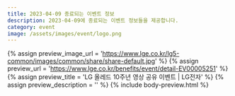 ```yaml
---
title: 2023-04-09 종료되는 이벤트 정보
description: 2023-04-09에 종료되는 이벤트 정보들을 제공합니다.
category: event
image: /assets/images/event/logo.png
---
```

{% assign preview_image_url = 'https://www.lge.co.kr/lg5-common/images/common/share/share-default.jpg' %}
{% assign preview_url = 'https://www.lge.co.kr/benefits/event/detail-EV00005251' %}
{% assign preview_title = 'LG 올레드 10주년 영상 공유 이벤트 | LG전자' %}
{% assign preview_description = '' %}
{% include body-preview.html %}
